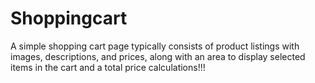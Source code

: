 # Shoppingcart
A simple shopping cart page typically consists of product listings with images, descriptions, and prices, along with an area to display selected items in the cart and a total price calculations!!!
